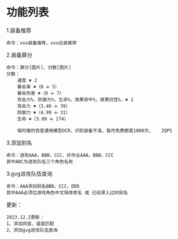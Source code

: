 # 功能列表
1.装备推荐

    命令：xxx装备推荐、xxx出装推荐

2.装备算分

    命令：算分[图片]、分数[图片]
    分数：
        速度 ✖ 2
        暴击率 ✖（8 ➗ 5）
        暴击伤害 ✖（8 ➗ 7）
        攻击力%、防御力%，生命%，效果命中%，效果抗性%，✖ 1
        攻击力 ✖（3.46 ➗ 39）
        防御力 ✖（4.99 ➗ 31）
        生命 ✖（3.09 ➗ 174）

        临时接的百度通用模型OCR，识别装备不准，每月免费额度1000次，	2QPS
3.添加别名

    命令：进攻AAA，BBB，CCC、抄作业AAA，BBB，CCC
    其中ABC为进攻队伍三个角色名称

3.gvg进攻队伍查询

    命令：AAA添加别名BBB，CCC，DDD
    其中AAA必须位游戏角色中文简体原名 或 已经录入过的别名




更新： 

    2023.12.2更新：  
    1、添加同音、谐音匹配
    2、添加gvg进攻队伍查询

